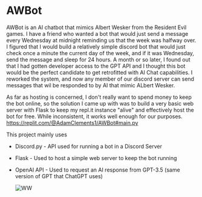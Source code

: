 # AWBot
AWBot is an AI chatbot that mimics Albert Wesker from the Resident Evil games. I have a friend who wanted a bot that would just send a message every Wednesday at midnight reminding us that the week was halfway over. I figured that I would build a relatively simple discord bot that would just check once a minute the current day of the week, and if it was Wednesday, send the message and sleep for 24 hours. A month or so later, I found out that I had gotten developer access to the GPT API and I thought this bot would be the perfect candidate to get retrofitted with AI Chat capabilities. I reworked the system, and now any member of our discord server can send messages that wil be responded to by AI that mimic ALbert Wesker.

As far as hosting is concerned, I don't really want to spend money to keep the bot online, so the solution I came up with was to build a very basic web server with Flask to keep my repl.it instance "alive" and effectively host the bot for free. While inconsistent, it works well enough for our purposes. https://replit.com/@AdamClements1/AWBot#main.py

This project mainly uses
- Discord.py - API used for running a bot in a Discord Server
- Flask - Used to host a simple web server to keep the bot running
- OpenAI API - Used to request an AI response from GPT-3.5 (same version of GPT that ChatGPT uses)

  ![WW](https://github.com/AdamClements3/AWBot/assets/12504752/f04b7737-e39d-462c-a2bc-70e089b4ec84)
